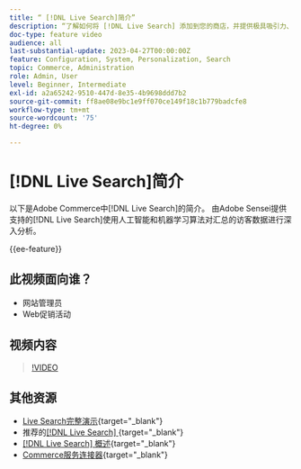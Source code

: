 ```yaml
---
title: “ [!DNL Live Search]简介”
description: “了解如何将 [!DNL Live Search] 添加到您的商店，并提供极具吸引力、相关且个性化的购物体验。”
doc-type: feature video
audience: all
last-substantial-update: 2023-04-27T00:00:00Z
feature: Configuration, System, Personalization, Search
topic: Commerce, Administration
role: Admin, User
level: Beginner, Intermediate
exl-id: a2a65242-9510-447d-8e35-4b9698ddd7b2
source-git-commit: ff8ae08e9bc1e9ff070ce149f18c1b779badcfe8
workflow-type: tm+mt
source-wordcount: '75'
ht-degree: 0%

---
```


# [!DNL Live Search]简介

以下是Adobe Commerce中[!DNL Live Search]的简介。 由Adobe Sensei提供支持的[!DNL Live Search]使用人工智能和机器学习算法对汇总的访客数据进行深入分析。

{{ee-feature}}

## 此视频面向谁？

- 网站管理员
- Web促销活动

## 视频内容

>[!VIDEO](https://video.tv.adobe.com/v/3418797?learn=on)


## 其他资源

- [Live Search完整演示](https://experienceleague.adobe.com/docs/commerce-learn/tutorials/getting-started/capabilities/live-search-full-demonstration.html){target="_blank"}
- 推荐的[[!DNL Live Search] ](https://experienceleague.adobe.com/docs/commerce-learn/tutorials/marketing/live-search-recommendations.html){target="_blank"}
- [[!DNL Live Search] 概述](https://experienceleague.adobe.com/docs/commerce-merchant-services/live-search/overview.html){target="_blank"}
- [Commerce服务连接器](https://experienceleague.adobe.com/docs/commerce-merchant-services/user-guides/integration-services/saas.html){target="_blank"}
